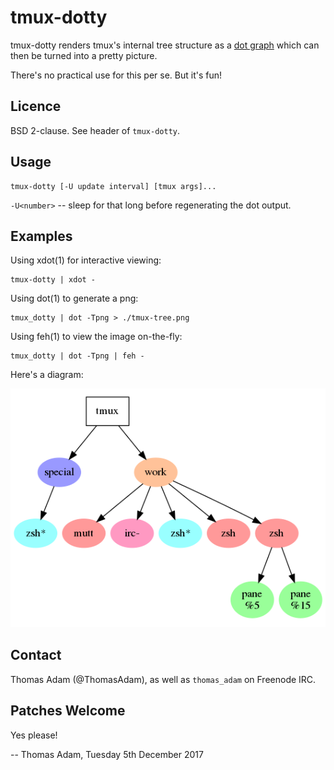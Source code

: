 # tmux-dotty

tmux-dotty renders tmux's internal tree structure as a
[dot graph](http://www.graphviz.org/doc/info/lang.html) which can then be
turned into a pretty picture.

There's no practical use for this per se.  But it's fun!

## Licence

BSD 2-clause.  See header of `tmux-dotty`.

## Usage

```
tmux-dotty [-U update interval] [tmux args]...
```

`-U<number>` -- sleep for that long before regenerating the dot output.

## Examples

Using xdot(1) for interactive viewing:

```
tmux-dotty | xdot -
```

Using dot(1) to generate a png:

```
tmux_dotty | dot -Tpng > ./tmux-tree.png
```

Using feh(1) to view the image on-the-fly:

```
tmux_dotty | dot -Tpng | feh -
```

Here's a diagram:

![tmux-tree](./tmux-tree.png)

## Contact

Thomas Adam (@ThomasAdam), as well as `thomas_adam` on Freenode IRC.

## Patches Welcome

Yes please!

-- Thomas Adam, Tuesday 5th December 2017

